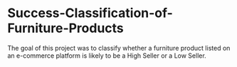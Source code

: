 # Success-Classification-of-Furniture-Products
The goal of this project was to classify whether a furniture product listed on an e-commerce platform is likely to be a High Seller or a Low Seller.
